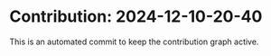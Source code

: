 # Contribution: 2024-12-10-20-40
This is an automated commit to keep the contribution graph active.
